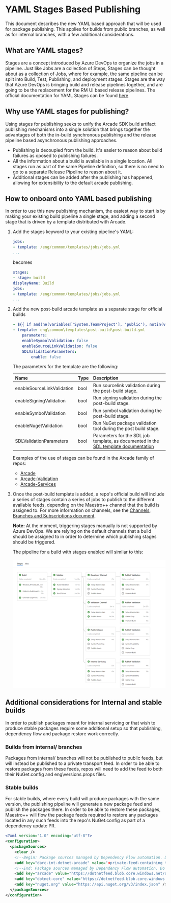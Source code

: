 # YAML Stages Based Publishing

This document describes the new YAML based approach that will be used for package publishing.  This applies for builds from public branches, as well as for internal branches, with a few additional considerations.

## What are YAML stages?

Stages are a concept introduced by Azure DevOps to organize the jobs in a pipeline.  Just like Jobs are a collection of Steps, Stages can be thought about as a collection of Jobs, where for example, the same pipeline can be split into Build, Test, Publishing, and deployment stages.
Stages are the way that Azure DevOps is bringing build and release pipelines together, and are going to be the replacement for the RM UI based release pipelines.
The official documentation for YAML Stages can be found [here](https://docs.microsoft.com/en-us/azure/devops/pipelines/process/stages?view=azure-devops&tabs=yaml)

## Why use YAML stages for publishing?

Using stages for publishing seeks to unify the Arcade SDK build artifact publishing mechanisms into a single solution that brings together the advantages of both the in-build synchronous publishing and the release pipeline based asynchronous publishing approaches.

* Publishing is decoupled from the build. It's easier to reason about build failures as oposed to publishing failures.
* All the information about a build is available in a single location. All stages run as part of the same Pipeline definition, so there is no need to go to a separate Release Pipeline to reason about it.
* Additional stages can be added after the publishing has happened, allowing for extensibility to the default arcade publishing.

## How to onboard onto YAML based publishing

In order to use this new publishing mechanism, the easiest way to start is by making your existing build pipeline a single stage, and adding a second stage that is driven by a template distributed with Arcade.

1. Add the stages keyword to your existing pipeline's YAML:

    ```YAML
    jobs:
    - template: /eng/common/templates/jobs/jobs.yml
    ...
    ```

    becomes

    ```YAML
    stages:
    - stage: build
    displayName: Build
    jobs:
    - template: /eng/common/templates/jobs/jobs.yml
    ...
    ```

2. Add the new post-build arcade template as a separate stage for official builds

    ```YAML
    - ${{ if and(ne(variables['System.TeamProject'], 'public'), notin(variables['Build.Reason'], 'PullRequest')) }}:
    - template: eng\common\templates\post-build\post-build.yml
        parameters:
        enableSymbolValidation: false
        enableSourceLinkValidation: false
        SDLValidationParameters:
            enable: false
    ```

    The parameters for the template are the following:

    | Name                         | Type     | Description                                                  |
    | -----------------------------| -------- | ------------------------------------------------------------ |
    | enableSourceLinkValidation   | bool     | Run sourcelink validation during the post-build stage.       |
    | enableSigningValidation      | bool     | Run signing validation during the post-build stage.          |
    | enableSymbolValidation       | bool     | Run symbol validation during the post-build stage.           |
    | enableNugetValidation        | bool     | Run NuGet package validation tool during the post build stage.|
    | SDLValidationParameters      | bool     | Parameters for the SDL job template, as documented in the [SDL template documentation](../HowToAddSDLRunToPipeline.md) |

    Examples of the use of stages can be found in the Arcade family of repos:

    * [Arcade](https://github.com/dotnet/arcade/blob/master/azure-pipelines.yml)
    * [Arcade-Validation](https://github.com/dotnet/arcade-validation/blob/master/azure-pipelines.yml)
    * [Arcade-Services](https://github.com/dotnet/arcade-services/blob/master/azure-pipelines.yml)

3. Once the post-build template is added, a repo's official build will include a series of stages contain a series of jobs to publish to the different available feeds, depending on the Maestro++ channel that the build is assigned to.  For more information on channels, see the [Channels, Branches and Subscriptions document](../BranchesChannelsAndSubscriptions.md).

    **Note:** At the moment, triggering stages manually is not supported by Azure DevOps. We are relying on the default channels that a build should be assigned to in order to determine which publishing stages should be triggered.

    The pipeline for a build with stages enabled will similar to this:

    ![build-with-post-build-stages](./images/build-with-post-build-stages.png)

## Additional considerations for Internal and stable builds

In order to publish packages meant for internal servicing or that wish to produce stable packages require some additional setup so that publishing, dependency flow and package restore work correctly.

### Builds from internal/ branches

Packages from internal/ branches will not be published to public feeds, but will instead be published to a private transport feed. In order to be able to restore packages from these feeds, repos will need to add the feed to both their NuGet.config and eng\versions.props files.

### Stable builds

For stable builds, where every build will produce packages with the same version, the publishing pipeline will generate a new package feed and publish the packages there. In order to be able to restore these packages, Maestro++ will flow the package feeds required to restore any packages located in any such feeds into the repo's NuGet.config as part of a dependency update PR.

```XML
<?xml version="1.0" encoding="utf-8"?>
<configuration>
  <packageSources>
    <clear />
    <!--Begin: Package sources managed by Dependency Flow automation. Do not edit the sources below.-->
    <add key="darc-int-dotnet-arcade" value="<private-feed-containing the packages>" />
    <!--End: Package sources managed by Dependency Flow automation. Do not edit the sources above.-->
    <add key="arcade" value="https://dotnetfeed.blob.core.windows.net/dotnet-tools-internal/index.json" />
    <add key="dotnet-core" value="https://dotnetfeed.blob.core.windows.net/dotnet-core/index.json" />
    <add key="nuget.org" value="https://api.nuget.org/v3/index.json" />
  </packageSources>
</configuration>
```
